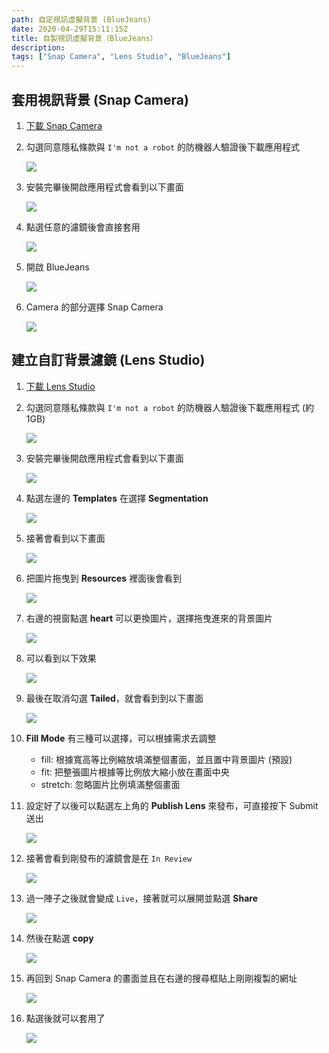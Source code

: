 ```yaml
---
path: 自定視訊虛擬背景 (BlueJeans)
date: 2020-04-29T15:11:15Z
title: 自製視訊虛擬背景（BlueJeans）
description:
tags: ["Snap Camera", "Lens Studio", "BlueJeans"]
---
```


## 套用視訊背景 (Snap Camera)

1. [下載 Snap Camera](https://snapcamera.snapchat.com/download/)
2. 勾選同意隱私條款與 `I'm not a robot` 的防機器人驗證後下載應用程式

   ![](https://i.imgur.com/fMkhFMU.jpg)

3. 安裝完畢後開啟應用程式會看到以下畫面

   ![](https://i.imgur.com/w2XB75h.jpg)

4. 點選任意的濾鏡後會直接套用

   ![](https://i.imgur.com/xfS4Wj9.jpg)

5. 開啟 BlueJeans

   ![](https://i.imgur.com/I9js3FR.jpg)

6. Camera 的部分選擇 Snap Camera

   ![](https://i.imgur.com/4ZKqdrn.jpg)

## 建立自訂背景濾鏡 (Lens Studio)

1. [下載 Lens Studio](https://lensstudio.snapchat.com/download/)
2. 勾選同意隱私條款與 `I'm not a robot` 的防機器人驗證後下載應用程式 (約 1GB)

   ![](https://i.imgur.com/mCMDaOb.png)

3. 安裝完畢後開啟應用程式會看到以下畫面

   ![](https://i.imgur.com/RiSwnih.jpg)

4. 點選左邊的 **Templates** 在選擇 **Segmentation**

   ![](https://i.imgur.com/S9ZA2kF.jpg)

5. 接著會看到以下畫面

   ![](https://i.imgur.com/xrp1cZp.jpg)

6. 把圖片拖曳到 **Resources** 裡面後會看到

   ![](https://i.imgur.com/D00P9gC.jpg)

7. 右邊的視窗點選 **heart** 可以更換圖片，選擇拖曳進來的背景圖片

   ![](https://i.imgur.com/vTI8Q8A.gif)

8. 可以看到以下效果

   ![](https://i.imgur.com/8N8UZEa.jpg)

9. 最後在取消勾選 **Tailed**，就會看到到以下畫面

   ![](https://i.imgur.com/TxMqtTh.jpg)

10. **Fill Mode** 有三種可以選擇，可以根據需求去調整
    - fill: 根據寬高等比例縮放填滿整個畫面，並且置中背景圖片 (預設)
    - fit: 把整張圖片根據等比例放大縮小放在畫面中央
    - stretch: 忽略圖片比例填滿整個畫面
11. 設定好了以後可以點選左上角的 **Publish Lens** 來發布，可直接按下 Submit 送出

    ![](https://i.imgur.com/a0Ilpf6.png)

12. 接著會看到剛發布的濾鏡會是在 `In Review`

    ![](https://i.imgur.com/QgKmL4F.jpg)

13. 過一陣子之後就會變成 `Live`，接著就可以展開並點選 **Share**

    ![](https://i.imgur.com/SnEflLr.png)

14. 然後在點選 **copy**

    ![](https://i.imgur.com/pO67dlU.png)

15. 再回到 Snap Camera 的畫面並且在右邊的搜尋框貼上剛剛複製的網址

    ![](https://i.imgur.com/uEnBSq8.jpg)

16. 點選後就可以套用了

    ![](https://i.imgur.com/8uBimM7.jpg)
